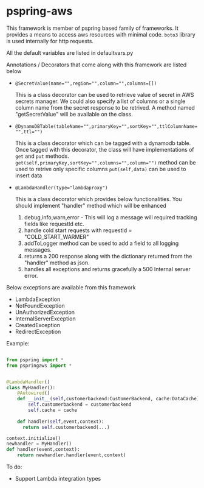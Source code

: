 # pspring-aws

This framework is member of pspring based family of frameworks. It provides a means to access aws resources with minimal code. `boto3` library is used internally for http requests.

All the default variables are listed in defaultvars.py

Annotations / Decorators that come along with this framework are listed below

* `@SecretValue(name="",region="",column="",columns=[])`
  
  This is a class decorator can be used to retrieve value of secret in AWS secrets manager. We could also specify a list of columns or a single column name from the secret response to be retrived. A method named "getSecretValue" will be available on the class.  
  
* `@DynamoDBTable(tableName="",primaryKey="",sortKey="",ttlColumnName="",ttl="")`
  
  This is a class decorator which can be tagged with a dynamodb table. Once tagged with this decorator, the class will have implementations of `get` and `put` methods.
  `get(self,primaryKey,sortKey="",columns="",column="")` method can be used to retrive only specific columns
  `put(self,data)` can be used to insert data
  
* `@LambdaHandler(type="lambdaproxy")`
  
  This is a class decorator which provides below functionalities. You should implement "handler" method which will be enhanced
  1) debug,info,warn,error - This will log a message will required tracking fields like requestId etc.
  2) handle cold start requests with requestId = "COLD_START_WARMER"
  3) addToLogger method can be used to add a field to all logging messages.
  4) returns a 200 response along with the dictionary returned from the "handler" method as json.
  5) handles all exceptions and returns gracefully a 500 Internal server error.


Below exceptions are available from this framework

- LambdaException
- NotFoundException
- UnAuthorizedException
- InternalServerException
- CreatedException
- RedirectException

Example:

```python

from pspring import *
from pspringaws import *


@LambdaHandler()
class MyHandler():
    @Autowired()
    def __init__(self,customerbackend:CustomerBackend, cache:DataCache):
        self.customerbackend = customerbackend
        self.cache = cache
        
    def handler(self,event,context):
      return self.customerbackend(...)

context.initialize()
newhandler = MyHandler()
def handler(event,context):
    return newhandler.handler(event,context)
```

 To do:
 
 * Support Lambda integration types

